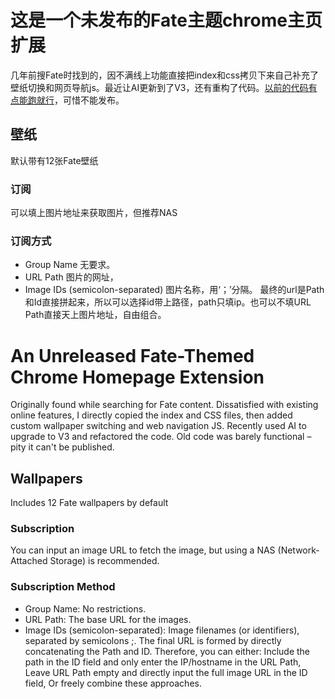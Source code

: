 # 这是一个未发布的Fate主题chrome主页扩展 
几年前搜Fate时找到的，因不满线上功能直接把index和css拷贝下来自己补充了壁纸切换和网页导航js。最近让AI更新到了V3，还有重构了代码。[以前的代码有点能跑就行](main.82e72700.js.png)，可惜不能发布。

## 壁纸
默认带有12张Fate壁纸

### 订阅
可以填上图片地址来获取图片，但推荐NAS

### 订阅方式
- Group Name 无要求。
- URL Path 图片的网址，
- Image IDs (semicolon-separated) 图片名称，用‘；’分隔。
  最终的url是Path和Id直接拼起来，所以可以选择id带上路径，path只填ip。也可以不填URL Path直接天上图片地址，自由组合。

# An Unreleased Fate-Themed Chrome Homepage Extension
Originally found while searching for Fate content. Dissatisfied with existing online features, I directly copied the index and CSS files, then added custom wallpaper switching and web navigation JS. Recently used AI to upgrade to V3 and refactored the code. Old code was barely functional – pity it can't be published.

## Wallpapers
Includes 12 Fate wallpapers by default

### Subscription
You can input an image URL to fetch the image, but using a NAS (Network-Attached Storage) is recommended.

### Subscription Method
- Group Name: No restrictions.
- URL Path: The base URL for the images.
- Image IDs (semicolon-separated): Image filenames (or identifiers), separated by semicolons ;. The final URL is formed by directly concatenating the Path and ID. Therefore, you can either:
      Include the path in the ID field and only enter the IP/hostname in the URL Path, Leave URL Path empty and directly input the full image URL in the ID field, Or freely combine these approaches.
